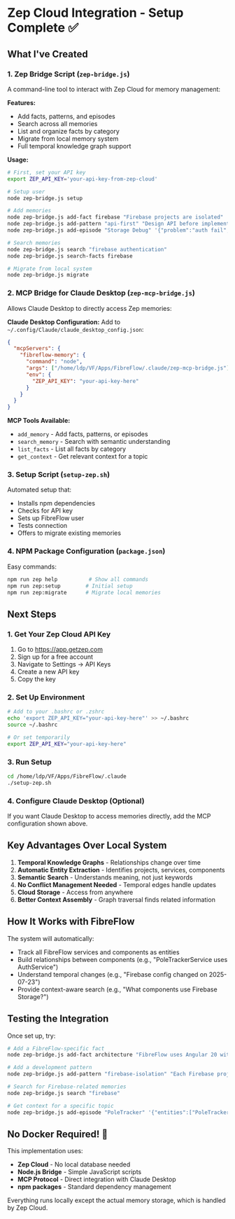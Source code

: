 # Zep Cloud Integration - Setup Complete ✅

## What I've Created

### 1. **Zep Bridge Script** (`zep-bridge.js`)
A command-line tool to interact with Zep Cloud for memory management:

**Features:**
- Add facts, patterns, and episodes
- Search across all memories
- List and organize facts by category
- Migrate from local memory system
- Full temporal knowledge graph support

**Usage:**
```bash
# First, set your API key
export ZEP_API_KEY='your-api-key-from-zep-cloud'

# Setup user
node zep-bridge.js setup

# Add memories
node zep-bridge.js add-fact firebase "Firebase projects are isolated"
node zep-bridge.js add-pattern "api-first" "Design API before implementation"
node zep-bridge.js add-episode "Storage Debug" '{"problem":"auth fail","solution":"same project"}'

# Search memories
node zep-bridge.js search "firebase authentication"
node zep-bridge.js search-facts firebase

# Migrate from local system
node zep-bridge.js migrate
```

### 2. **MCP Bridge for Claude Desktop** (`zep-mcp-bridge.js`)
Allows Claude Desktop to directly access Zep memories:

**Claude Desktop Configuration:**
Add to `~/.config/Claude/claude_desktop_config.json`:
```json
{
  "mcpServers": {
    "fibreflow-memory": {
      "command": "node",
      "args": ["/home/ldp/VF/Apps/FibreFlow/.claude/zep-mcp-bridge.js"],
      "env": {
        "ZEP_API_KEY": "your-api-key-here"
      }
    }
  }
}
```

**MCP Tools Available:**
- `add_memory` - Add facts, patterns, or episodes
- `search_memory` - Search with semantic understanding
- `list_facts` - List all facts by category
- `get_context` - Get relevant context for a topic

### 3. **Setup Script** (`setup-zep.sh`)
Automated setup that:
- Installs npm dependencies
- Checks for API key
- Sets up FibreFlow user
- Tests connection
- Offers to migrate existing memories

### 4. **NPM Package Configuration** (`package.json`)
Easy commands:
```bash
npm run zep help          # Show all commands
npm run zep:setup        # Initial setup
npm run zep:migrate      # Migrate local memories
```

## Next Steps

### 1. Get Your Zep Cloud API Key
1. Go to https://app.getzep.com
2. Sign up for a free account
3. Navigate to Settings → API Keys
4. Create a new API key
5. Copy the key

### 2. Set Up Environment
```bash
# Add to your .bashrc or .zshrc
echo 'export ZEP_API_KEY="your-api-key-here"' >> ~/.bashrc
source ~/.bashrc

# Or set temporarily
export ZEP_API_KEY="your-api-key-here"
```

### 3. Run Setup
```bash
cd /home/ldp/VF/Apps/FibreFlow/.claude
./setup-zep.sh
```

### 4. Configure Claude Desktop (Optional)
If you want Claude Desktop to access memories directly, add the MCP configuration shown above.

## Key Advantages Over Local System

1. **Temporal Knowledge Graphs** - Relationships change over time
2. **Automatic Entity Extraction** - Identifies projects, services, components
3. **Semantic Search** - Understands meaning, not just keywords
4. **No Conflict Management Needed** - Temporal edges handle updates
5. **Cloud Storage** - Access from anywhere
6. **Better Context Assembly** - Graph traversal finds related information

## How It Works with FibreFlow

The system will automatically:
- Track all FibreFlow services and components as entities
- Build relationships between components (e.g., "PoleTrackerService uses AuthService")
- Understand temporal changes (e.g., "Firebase config changed on 2025-07-23")
- Provide context-aware search (e.g., "What components use Firebase Storage?")

## Testing the Integration

Once set up, try:
```bash
# Add a FibreFlow-specific fact
node zep-bridge.js add-fact architecture "FibreFlow uses Angular 20 with Firebase backend"

# Add a development pattern
node zep-bridge.js add-pattern "firebase-isolation" "Each Firebase project should be isolated with its own auth"

# Search for Firebase-related memories
node zep-bridge.js search "firebase"

# Get context for a specific topic
node zep-bridge.js add-episode "PoleTracker" '{"entities":["PoleTrackerService","Firebase Storage"],"learned":"Storage must be in same project as auth"}'
```

## No Docker Required! 🎉

This implementation uses:
- **Zep Cloud** - No local database needed
- **Node.js Bridge** - Simple JavaScript scripts
- **MCP Protocol** - Direct integration with Claude Desktop
- **npm packages** - Standard dependency management

Everything runs locally except the actual memory storage, which is handled by Zep Cloud.